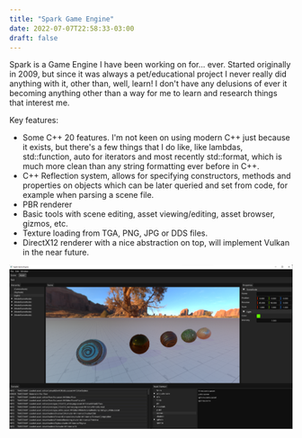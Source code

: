 ```yaml
---
title: "Spark Game Engine"
date: 2022-07-07T22:58:33-03:00
draft: false
---
```


Spark is a Game Engine I have been working on for... ever. Started originally in 2009, but since it was always a pet/educational project I never really did anything with it, other than, well, learn! I don't have any delusions of ever it becoming anything other than a way for me to learn and research things that interest me.

Key features:
* Some C++ 20 features. I'm not keen on using modern C++ just because it exists, but there's a few things that I do like, like lambdas, std::function, auto for iterators and most recently std::format, which is much more clean than any string formatting ever before in C++.
* C++ Reflection system, allows for specifying constructors, methods and properties on objects which can be later queried and set from code, for example when parsing a scene file.
* PBR renderer
* Basic tools with scene editing, asset viewing/editing, asset browser, gizmos, etc.
* Texture loading from TGA, PNG, JPG or DDS files.
* DirectX12 renderer with a nice abstraction on top, will implement Vulkan in the near future.

![Image alt dasdasd](spark1.png "Main editor view")
